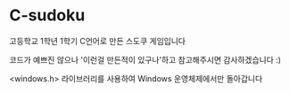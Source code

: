 # C-sudoku
고등학교 1학년 1학기 C언어로 만든 스도쿠 게임입니다

코드가 예쁘진 않으나 '이런걸 만든적이 있구나'하고 참고해주시면 감사하겠습니다 :)

<windows.h> 라이브러리를 사용하여 Windows 운영체제에서만 돌아갑니다
